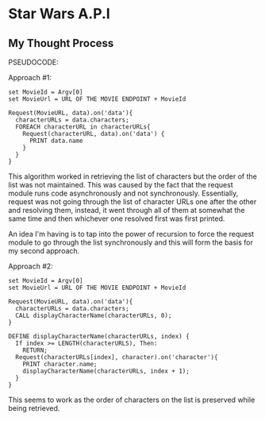 # Star Wars A.P.I

## My Thought Process

PSEUDOCODE:

Approach #1:

```
set MovieId = Argv[0]
set MovieUrl = URL OF THE MOVIE ENDPOINT + MovieId

Request(MovieURL, data).on('data'){
  characterURLs = data.characters;
  FOREACH characterURL in characterURLs{
    Request(characterURL, data).on('data') {
      PRINT data.name
    }
  }
}
```

This algorithm worked in retrieving the list of characters but the order of the list was not maintained. This was caused by the fact that the request module runs code asynchronously and not synchronously. Essentially, request was not going through the list of character URLs one after the other and resolving them, instead, it went through all of them at somewhat the same time and then whichever one resolved first was first printed.

An idea I'm having is to tap into the power of recursion to force the request module to go through the list synchronously and this will form the basis for my second approach.


Approach #2:

```
set MovieId = Argv[0]
set MovieUrl = URL OF THE MOVIE ENDPOINT + MovieId

Request(MovieURL, data).on('data'){
  characterURLs = data.characters;
  CALL displayCharacterName(characterURLs, 0);
}

DEFINE displayCharacterName(characterURLs, index) {
  If index >= LENGTH(characterURLS), Then:
    RETURN;
  Request(characterURLs[index], character).on('character'){
    PRINT character.name;
    displayCharacterName(characterURLs, index + 1);
  }
}
```

This seems to work as the order of characters on the list is preserved while being retrieved.